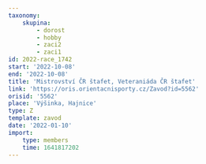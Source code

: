 ```yaml
---
taxonomy:
    skupina:
        - dorost
        - hobby
        - zaci2
        - zaci1
id: 2022-race_1742
start: '2022-10-08'
end: '2022-10-08'
title: 'Mistrovství ČR štafet, Veteraniáda ČR štafet'
link: 'https://oris.orientacnisporty.cz/Zavod?id=5562'
orisid: '5562'
place: 'Výšinka, Hajnice'
type: Z
template: zavod
date: '2022-01-10'
import:
    type: members
    time: 1641817202
---
```


